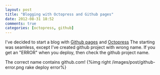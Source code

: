 ```yaml
---
layout: post
title: "Blogging with Octopress and Github pages"
date: 2012-08-31 18:52
comments: true
categories: [octopress, github]
---
```


I've decided to start a blog with [Github pages]({%http://pages.github.com%}) and [Octopress]({%http://octopress.org%}) The starting was seamless, except I've created github project with wrong name. If you get an "ERROR" when you deploy, then check the github project name.

The correct name contains github.com!
{%img right /images/post/github-error.png rake deploy error%}
